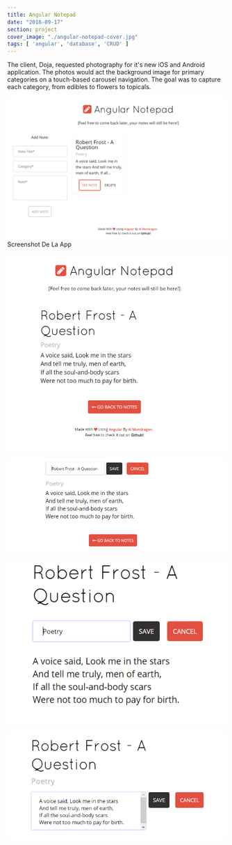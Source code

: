 ```yaml
---
title: Angular Notepad
date: "2018-09-17"
section: project
cover_image: "./angular-notepad-cover.jpg"
tags: [ 'angular', 'database', 'CRUD' ]
---
```


The client, Doja, requested photography for it's new iOS and Android application. The photos would act the background image for primary categories on a touch-based carousel navigation. The goal was to capture each category, from edibles to flowers to topicals.

<p class="captioned"><img src="./angular-notepad-1.png" alt="Angular Notepad 1" />Screenshot De La App</p>
<p><img src="./angular-notepad-2.png" alt="Angular Notepad 2" /></p>
<p><img src="./angular-notepad-3.png" alt="Angular Notepad 3" /></p>
<p><img src="./angular-notepad-4.png" alt="Angular Notepad 4" /></p>
<p><img src="./angular-notepad-5.png" alt="Angular Notepad 5" /></p>